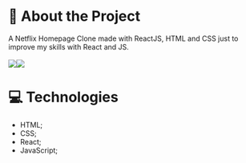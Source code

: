 # 📑 About the Project
A Netflix Homepage Clone made with ReactJS, HTML and CSS just to improve my skills with React and JS.<br/><br/>
<img src="https://img.shields.io/badge/PREVIEW-CLIQUE%20AQUI-red?link=https://clonenetflixdmaxadu.netlify.app"/><img src="https://img.shields.io/github/stars/dmaxadu/NetflixClone?color=yellow&label=%F0%9F%8C%9F&style=plastic"/>

# 💻 Technologies
- HTML;
- CSS;
- React;
- JavaScript;
